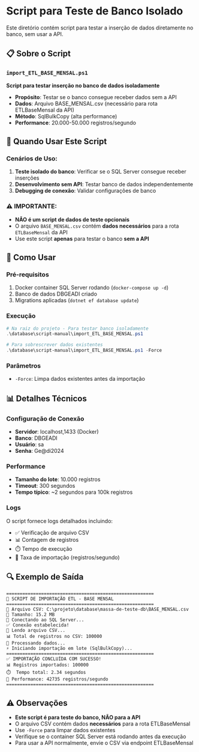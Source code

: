 # Script para Teste de Banco Isolado

Este diretório contém script para testar a inserção de dados diretamente no banco, sem usar a API.

## 📋 Sobre o Script

### `import_ETL_BASE_MENSAL.ps1`
**Script para testar inserção no banco de dados isoladamente**

- **Propósito**: Testar se o banco consegue receber dados sem a API
- **Dados**: Arquivo BASE_MENSAL.csv (necessário para rota ETLBaseMensal da API)
- **Método**: SqlBulkCopy (alta performance)
- **Performance**: 20.000-50.000 registros/segundo

## 🎯 Quando Usar Este Script

### Cenários de Uso:
1. **Teste isolado do banco**: Verificar se o SQL Server consegue receber inserções
2. **Desenvolvimento sem API**: Testar banco de dados independentemente
3. **Debugging de conexão**: Validar configurações de banco

### ⚠️ **IMPORTANTE**:
- **NÃO é um script de dados de teste opcionais**
- O arquivo `BASE_MENSAL.csv` contém **dados necessários** para a rota `ETLBaseMensal` da API
- Use este script **apenas** para testar o banco **sem a API**

## 🚀 Como Usar

### Pré-requisitos
1. Docker container SQL Server rodando (`docker-compose up -d`)
2. Banco de dados DBGEADI criado
3. Migrations aplicadas (`dotnet ef database update`)

### Execução
```powershell
# Na raiz do projeto - Para testar banco isoladamente
.\database\script-manual\import_ETL_BASE_MENSAL.ps1

# Para sobrescrever dados existentes
.\database\script-manual\import_ETL_BASE_MENSAL.ps1 -Force
```

### Parâmetros
- `-Force`: Limpa dados existentes antes da importação

## 📊 Detalhes Técnicos

### Configuração de Conexão
- **Servidor**: localhost,1433 (Docker)
- **Banco**: DBGEADI
- **Usuário**: sa
- **Senha**: Ge@di2024

### Performance
- **Tamanho do lote**: 10.000 registros
- **Timeout**: 300 segundos
- **Tempo típico**: ~2 segundos para 100k registros

### Logs
O script fornece logs detalhados incluindo:
- ✅ Verificação de arquivo CSV
- 📊 Contagem de registros
- ⏱️ Tempo de execução
- 🚀 Taxa de importação (registros/segundo)

## 🔍 Exemplo de Saída

```
=======================================================
🚀 SCRIPT DE IMPORTAÇÃO ETL - BASE MENSAL
=======================================================
📁 Arquivo CSV: C:\projeto\database\massa-de-teste-db\BASE_MENSAL.csv
📏 Tamanho: 15.2 MB
🔌 Conectando ao SQL Server...
✅ Conexão estabelecida!
📖 Lendo arquivo CSV...
📊 Total de registros no CSV: 100000
🔄 Processando dados...
⚡ Iniciando importação em lote (SqlBulkCopy)...
=======================================================
✅ IMPORTAÇÃO CONCLUÍDA COM SUCESSO!
📊 Registros importados: 100000
⏱️  Tempo total: 2.34 segundos
🚀 Performance: 42735 registros/segundo
=======================================================
```

## ⚠️ Observações

- **Este script é para teste do banco, NÃO para a API**
- O arquivo CSV contém dados **necessários** para a rota ETLBaseMensal
- Use `-Force` para limpar dados existentes
- Verifique se o container SQL Server está rodando antes da execução
- Para usar a API normalmente, envie o CSV via endpoint ETLBaseMensal
